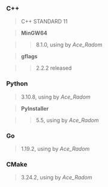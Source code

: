 ### C++

> C++ STANDARD 11

> **MinGW64** 

>> 8.1.0, using by *Ace_Radom*

> **gflags**

>> 2.2.2 released

### Python

> 3.10.8, using by *Ace_Radom*

> **PyInstaller**

>> 5.5, using by *Ace_Radom*

### Go

> 1.19.2, using by *Ace_Radom*

### CMake

> 3.24.2, using by *Ace_Radom*